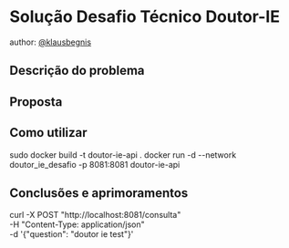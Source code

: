 # Solução Desafio Técnico Doutor-IE

author: [@klausbegnis](https://github.com/klausbegnis) 

## Descrição do problema

## Proposta

## Como utilizar
sudo docker build -t doutor-ie-api .
docker run -d --network doutor_ie_desafio -p 8081:8081 doutor-ie-api
## Conclusões e aprimoramentos

curl -X POST "http://localhost:8081/consulta" \
-H "Content-Type: application/json" \
-d '{"question": "doutor ie test"}'